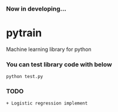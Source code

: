 ### Now in developing...

# pytrain

Machine learning library for python

### You can test library code with below

    python test.py


### TODO

    + Logistic regression implement

